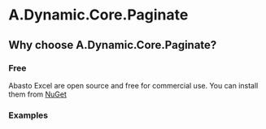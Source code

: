 #  A.Dynamic.Core.Paginate

## Why choose A.Dynamic.Core.Paginate?

### Free

Abasto Excel are open source and free for commercial use. You can install them from [NuGet](https://www.nuget.org/packages/A.Dynamic.Core.Paginate)

### Examples
```cs

```